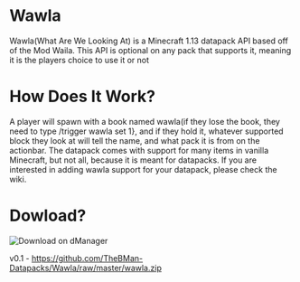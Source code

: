 # Wawla
Wawla(What Are We Looking At) is a Minecraft 1.13 datapack API based off of the Mod Waila. This API is optional on any pack that supports
it, meaning it is the players choice to use it or not

# How Does It Work?
A player will spawn with a book named wawla(if they lose the book, they need to type /trigger wawla set 1}, and if they hold it, whatever
supported block they look at will tell the name, and what pack it is from on the actionbar. The datapack comes with support for many items
in vanilla Minecraft, but not all, because it is meant for datapacks. If you are interested in adding wawla support for your datapack, 
please check the wiki.

# Dowload?
![Download on dManager](http://stevertus.ga/dManager-button.png)

v0.1 - https://github.com/TheBMan-Datapacks/Wawla/raw/master/wawla.zip
